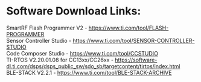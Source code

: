 # Software Download Links:

SmartRF Flash Programmer V2 - https://www.ti.com/tool/FLASH-PROGRAMMER <br>
Sensor Controller Studio - https://www.ti.com/tool/SENSOR-CONTROLLER-STUDIO <br>
Code Composer Studio - https://www.ti.com/tool/CCSTUDIO <br>
TI-RTOS V2.20.01.08 for CC13xx/CC26xx - https://software-dl.ti.com/dsps/dsps_public_sw/sdo_sb/targetcontent/tirtos/index.html <br>
BLE-STACK V2.2.1 - https://www.ti.com/tool/BLE-STACK-ARCHIVE <br>


